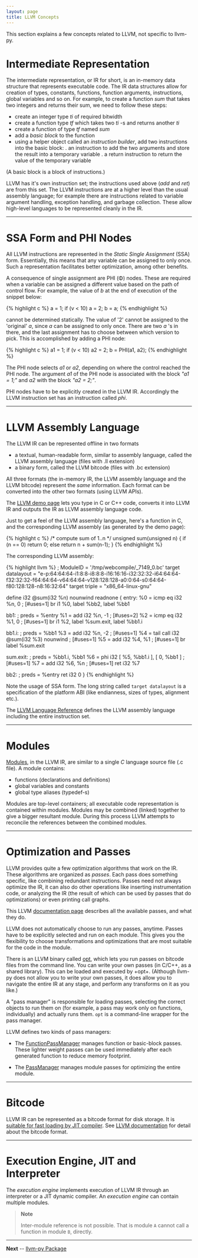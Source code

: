 ```yaml
---
layout: page
title: LLVM Concepts
---
```


This section explains a few concepts related to LLVM, not specific
to llvm-py.


# Intermediate Representation

The intermediate representation, or IR for short, is an in-memory data
structure that represents executable code. The IR data structures allow
for creation of types, constants, functions, function arguments,
instructions, global variables and so on. For example, to create a
function _sum_ that takes two integers and returns their sum, we need to
follow these steps:

- create an integer type _ti_ of required bitwidth
- create a function type _tf_ which takes two _ti_ -s and returns
  another _ti_
- create a function of type _tf_ named _sum_
- add a _basic block_ to the function
- using a helper object called an _instruction builder_, add two
  instructions into the basic block:
  . an instruction to add the two arguments and store the result into
    a temporary variable
  . a return instruction to return the value of the temporary variable

(A basic block is a block of instructions.)

LLVM has it's own instruction set; the instructions used above (*add*
and *ret*) are from this set. The LLVM instructions are at a higher
level than the usual assembly language; for example there are
instructions related to variable argument handling, exception handling,
and garbage collection. These allow high-level languages to be
represented cleanly in the IR.

* * *

# SSA Form and PHI Nodes

All LLVM instructions are represented in the _Static Single Assignment_
(SSA) form. Essentially, this means that any variable can be assigned to
only once. Such a representation facilitates better optimization, among
other benefits.

A consequence of single assignment are PHI (&#934;) nodes. These
are required when a variable can be assigned a different value based on
the path of control flow. For example, the value of *b* at the end of
execution of the snippet below:

{% highlight c %}
a = 1;
if (v < 10)
  a = 2;
b = a;
{% endhighlight %}

cannot be determined statically. The value of '2' cannot be assigned to
the 'original' *a*, since *a* can be assigned to only once. There are
two *a* 's in there, and the last assignment has to choose between which
version to pick. This is accomplished by adding a PHI node:

{% highlight c %}
a1 = 1;
if (v < 10)
  a2 = 2;
b = PHI(a1, a2);
{% endhighlight %}

The PHI node selects *a1* or *a2*, depending on where the control
reached the PHI node. The argument *a1* of the PHI node is associated
with the block *"a1 = 1;"* and *a2* with the block *"a2 = 2;"*.

PHI nodes have to be explicitly created in the LLVM IR. Accordingly the
LLVM instruction set has an instruction called *phi*.


* * *

# LLVM Assembly Language

The LLVM IR can be represented offline in two formats

- a textual, human-readable form, similar to assembly language,
  called the LLVM assembly language (files with .ll extension)
- a binary form, called the LLVM bitcode (files with .bc extension)

All three formats
(the in-memory IR, the LLVM assembly language and the LLVM bitcode)
represent the _same_ information. Each format can be
converted into the other two formats (using LLVM APIs).

The [LLVM demo page](http://www.llvm.org/demo/) lets you type in C or C++
code, converts it into LLVM IR and outputs the IR as LLVM assembly
language code.

Just to get a feel of the LLVM assembly language, here's a function in C,
and the corresponding LLVM assembly (as generated by the demo page):

{% highlight c %}
/* compute sum of 1..n */
unsigned sum(unsigned n)
{
  if (n == 0)
    return 0;
  else
    return n + sum(n-1);
}
{% endhighlight %}

The corresponding LLVM assembly:

{% highlight llvm %}
; ModuleID = '/tmp/webcompile/_7149_0.bc'
target datalayout = "e-p:64:64:64-i1:8:8-i8:8:8-i16:16:16-i32:32:32-i64:64:64-f32:32:32-f64:64:64-v64:64:64-v128:128:128-a0:0:64-s0:64:64-f80:128:128-n8:16:32:64"
target triple = "x86_64-linux-gnu"

define i32 @sum(i32 %n) nounwind readnone {
entry:
  %0 = icmp eq i32 %n, 0                          ; <i1> [#uses=1]
  br i1 %0, label %bb2, label %bb1

bb1:                                              ; preds = %entry
  %1 = add i32 %n, -1                             ; <i32> [#uses=2]
  %2 = icmp eq i32 %1, 0                          ; <i1> [#uses=1]
  br i1 %2, label %sum.exit, label %bb1.i

bb1.i:                                            ; preds = %bb1
  %3 = add i32 %n, -2                             ; <i32> [#uses=1]
  %4 = tail call i32 @sum(i32 %3) nounwind        ; <i32> [#uses=1]
  %5 = add i32 %4, %1                             ; <i32> [#uses=1]
  br label %sum.exit

sum.exit:                                         ; preds = %bb1.i, %bb1
  %6 = phi i32 [ %5, %bb1.i ], [ 0, %bb1 ]        ; <i32> [#uses=1]
  %7 = add i32 %6, %n                             ; <i32> [#uses=1]
  ret i32 %7

bb2:                                              ; preds = %entry
  ret i32 0
}
{% endhighlight %}

Note the usage of SSA form. The long string called `target datalayout` is a
specification of the platform ABI (like endianness, sizes of types,
alignment etc.).

The [LLVM Language Reference](http://www.llvm.org/docs/LangRef.html)
defines the LLVM assembly language including the entire instruction set.


* * *

# Modules

[Modules](./llvm.core.Module.html), in the LLVM IR, are similar to a single *C* language source
file (.c file). A module contains:

- functions (declarations and definitions)
- global variables and constants
- global type aliases (typedef-s)

Modules are top-level containers; all executable code representation is
contained within modules. Modules may be combined (linked) together to
give a bigger resultant module. During this process LLVM attempts to
reconcile the references between the combined modules.


* * *

# Optimization and Passes


LLVM provides quite a few optimization algorithms that work on the IR.
These algorithms are organized as _passes_. Each pass does something
specific, like combining redundant instructions. Passes need not always
optimize the IR, it can also do other operations like inserting
instrumentation code, or analyzing the IR (the result of which can be
used by passes that do optimizations) or even printing call graphs.

This LLVM [documentation page](http://www.llvm.org/docs/Passes.html)
describes all the available passes, and what they do.

LLVM does not automatically choose to run any passes, anytime. Passes
have to be explicitly selected and run on each module. This gives you
the flexibility to choose transformations and optimizations that are
most suitable for the code in the module.

There is an LLVM binary called [opt](http://www.llvm.org/cmds/opt.html),
which lets you run passes on bitcode files from the command line. You
can write your own passes (in C/C++, as a shared library). This can be
loaded and executed by +opt+. (Although llvm-py does not allow you to
write your own passes, it does allow you to navigate the entire IR at
any stage, and perform any transforms on it as you like.)

A "pass manager" is responsible for loading passes, selecting the
correct objects to run them on (for example, a pass may work only
on functions, individually) and actually runs them. `opt` is a
command-line wrapper for the pass manager.

LLVM defines two kinds of pass managers:

* The [FunctionPassManager](http://llvm.org/docs/doxygen/html/classllvm_1_1FunctionPassManager.html)
  manages function or basic-block passes. These lighter weight passes
  can be used immediately after each generated function to reduce memory
  footprint.

* The [PassManager](http://llvm.org/docs/doxygen/html/classllvm_1_1PassManager.html)
  manages module passes for optimizing the entire module.

* * *


# Bitcode

LLVM IR can be represented as a bitcode format for disk storage. It is [suitable for fast loading by JIT compiler](http://llvm.org/docs/LangRef.html#introduction).
See [LLVM documentation](http://llvm.org/docs/BitCodeFormat.html)
for detail about the bitcode format.


* * *

# Execution Engine, JIT and Interpreter

The *execution engine* implements execution of LLVM IR through an
interpreter or a JIT dynamic compiler. An *execution engine* can
contain multiple modules.

> **Note**
>
>
> Inter-module reference is not possible.  That is module `A`
> cannot call a function in module `B`, directly.


* * *

**Next** -- [llvm-py Package](./llvm-py_package.html)


